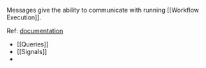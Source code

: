 Messages give the ability to communicate with running [[Workflow Execution]].

Ref: [documentation](https://docs.temporal.io/encyclopedia/workflow-message-passing)

- [[Queries]]
- [[Signals]]
- 